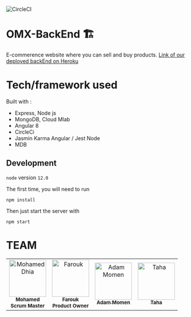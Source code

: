 ![CircleCI](https://img.shields.io/circleci/build/github/AdamMomen/omx-backend/master?token=cb6b1100695f954c5c31bfe1598e5615b09982ad)
# OMX-BackEnd 🏗️
E-commerence website where you can sell and buy products.
[Link of our deployed backEnd on Heroku](https://omx-backend.herokuapp.com)
# Tech/framework used

Built with :

- Express, Node js
- MongoDB, Cloud Mlab
- Angular 8
- CircleCi
- Jasmin Karma Angular / Jest Node
- MDB

## Development

`node` version `12.0`

The first time, you will need to run

```
npm install
```

Then just start the server with

```
npm start
```


# TEAM

<table>
  <tr>
    <td align="center"><a href="https://github.com/mohamed-Dhia"><img src="https://avatars2.githubusercontent.com/u/56113399?s=460&u=64ea56185b0a08a251959c323889a50ff17415f6&v=4" width="100px;" alt="Mohamed Dhia"/><br /><sub><b>Mohamed</b></sub></a><br /><sub><b>Scrum Master </b></sub></td>
    <td align="center"><a href="https://github.com/guizenifarouk"><img src="https://avatars3.githubusercontent.com/u/56113176?s=460&v=4" width="100px;" alt="Farouk"/><br /><sub><b>Farouk</b></sub></a><br /><sub><b>Product Owner</b></sub></td>
    <td align="center"><a href="https://github.com/AdamMomen"><img src="https://avatars1.githubusercontent.com/u/55929982?s=400&v=4" width="100px;" alt="Adam Momen"/><br /><sub><b>Adam Momen</b></sub></a>
    <td align="center"><a href="https://github.com/TahaZnazen"><img src="https://avatars2.githubusercontent.com/u/48031507?s=460&u=7533815471be77da3f5f0941f37e87b21a413553&v=4" width="100px;" alt="Taha"/><br /><sub><b>Taha</b></sub></a></td>
</table>
